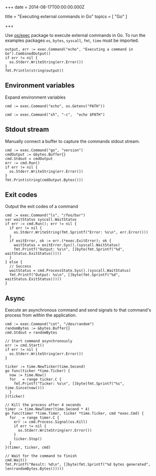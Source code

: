 
+++
date = 2014-08-17T00:00:00.000Z


title = "Executing external commands in Go"
topics = [ "Go" ]

+++

Use [os/exec][1] package to execute external commands in Go. To run the
examples packages `os`, `bytes`, `syscall`, `fmt`, `time` must be imported.

```
output, err := exec.Command("echo", "Executing a command in Go").CombinedOutput()
if err != nil {
  os.Stderr.WriteString(err.Error())
}
fmt.Println(string(output))
```

## Environment variables

Expand environment variables

```
cmd := exec.Command("echo", os.Getenv("PATH"))
```
```
cmd := exec.Command("sh", "-c",  "echo $PATH")
```

## Stdout stream

Manually connect a buffer to capture the commands stdout stream.

```
cmd := exec.Command("go", "version")
cmdOutput := &bytes.Buffer{}
cmd.Stdout = cmdOutput
err := cmd.Run()
if err != nil {
  os.Stderr.WriteString(err.Error())
}
fmt.Print(string(cmdOutput.Bytes()))
```

## Exit codes

Output the exit codes of a command

```
cmd := exec.Command("ls", "/foo/bar")
var waitStatus syscall.WaitStatus
if err := cmd.Run(); err != nil {
  if err != nil {
    os.Stderr.WriteString(fmt.Sprintf("Error: %s\n", err.Error()))
  }
  if exitError, ok := err.(*exec.ExitError); ok {
    waitStatus = exitError.Sys().(syscall.WaitStatus)
    fmt.Printf("Output: %s\n", []byte(fmt.Sprintf("%d", waitStatus.ExitStatus())))
  }
} else {
  // Success
  waitStatus = cmd.ProcessState.Sys().(syscall.WaitStatus)
  fmt.Printf("Output: %s\n", []byte(fmt.Sprintf("%d", waitStatus.ExitStatus())))
}
```

## Async

Execute an asynchronous command and send signals to that command's process from
within the application.

```
cmd := exec.Command("cat", "/dev/random")
randomBytes := &bytes.Buffer{}
cmd.Stdout = randomBytes

// Start command asynchronously
err := cmd.Start()
if err != nil {
  os.Stderr.WriteString(err.Error())
}

ticker := time.NewTicker(time.Second)
go func(ticker *time.Ticker) {
  now := time.Now()
  for _ = range ticker.C {
    fmt.Printf("Ticker: %s\n", []byte(fmt.Sprintf("%s", time.Since(now))))
  }
}(ticker)

// Kill the process after 4 seconds
timer := time.NewTimer(time.Second * 4)
go func(timer *time.Timer, ticker *time.Ticker, cmd *exec.Cmd) {
  for _ = range timer.C {
    err := cmd.Process.Signal(os.Kill)
    if err != nil {
      os.Stderr.WriteString(err.Error())
    }
    ticker.Stop()
  }
}(timer, ticker, cmd)

// Wait for the command to finish
cmd.Wait()
fmt.Printf("Result: %d\n", []byte(fmt.Sprintf("%d bytes generated", len(randomBytes.Bytes()))))
```


[1]: http://golang.org/pkg/os/exec/

